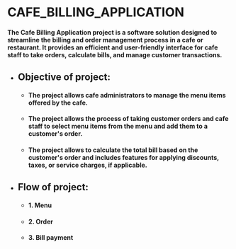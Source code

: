 # CAFE_BILLING_APPLICATION
#### The Cafe Billing Application project is a software solution designed to streamline the billing and order management process in a cafe or restaurant. It provides an efficient and user-friendly interface for cafe staff to take orders, calculate bills, and manage customer transactions.

 - ## Objective of project:

   - #### The project allows cafe administrators to manage the menu items offered by the cafe.

   - #### The project allows the process of taking customer orders and cafe staff to select menu items from the menu and add them to a customer's order.

   - #### The project allows to calculate the total bill based on the customer's order and includes features for applying discounts, taxes, or service charges, if applicable.

 - ## Flow of project:
   - #### 1. Menu
   - #### 2. Order
   - #### 3. Bill payment
